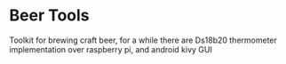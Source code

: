 # Beer Tools
Toolkit for brewing craft beer, for a while there are Ds18b20 thermometer implementation over raspberry pi, and android kivy GUI 
